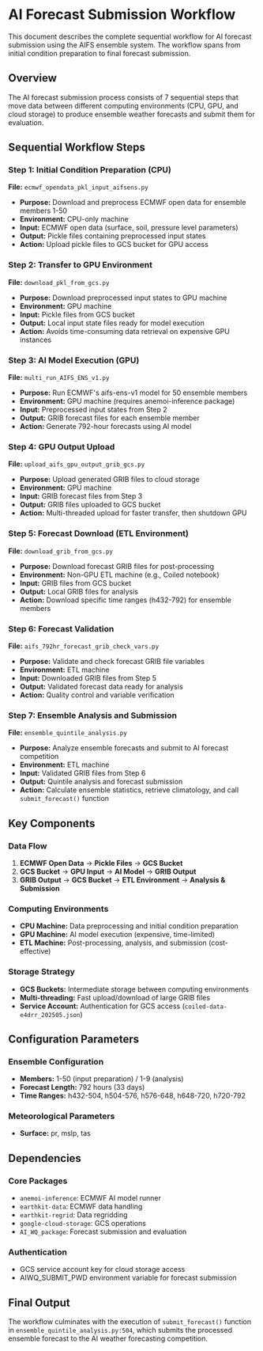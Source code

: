 # AI Forecast Submission Workflow

This document describes the complete sequential workflow for AI forecast submission using the AIFS ensemble system. The workflow spans from initial condition preparation to final forecast submission.

## Overview

The AI forecast submission process consists of 7 sequential steps that move data between different computing environments (CPU, GPU, and cloud storage) to produce ensemble weather forecasts and submit them for evaluation.

## Sequential Workflow Steps

### Step 1: Initial Condition Preparation (CPU)
**File:** `ecmwf_opendata_pkl_input_aifsens.py`
- **Purpose:** Download and preprocess ECMWF open data for ensemble members 1-50
- **Environment:** CPU-only machine
- **Input:** ECMWF open data (surface, soil, pressure level parameters)
- **Output:** Pickle files containing preprocessed input states
- **Action:** Upload pickle files to GCS bucket for GPU access

### Step 2: Transfer to GPU Environment  
**File:** `download_pkl_from_gcs.py`
- **Purpose:** Download preprocessed input states to GPU machine
- **Environment:** GPU machine
- **Input:** Pickle files from GCS bucket
- **Output:** Local input state files ready for model execution
- **Action:** Avoids time-consuming data retrieval on expensive GPU instances

### Step 3: AI Model Execution (GPU)
**File:** `multi_run_AIFS_ENS_v1.py` 
- **Purpose:** Run ECMWF's aifs-ens-v1 model for 50 ensemble members
- **Environment:** GPU machine (requires anemoi-inference package)
- **Input:** Preprocessed input states from Step 2
- **Output:** GRIB forecast files for each ensemble member
- **Action:** Generate 792-hour forecasts using AI model

### Step 4: GPU Output Upload
**File:** `upload_aifs_gpu_output_grib_gcs.py`
- **Purpose:** Upload generated GRIB files to cloud storage  
- **Environment:** GPU machine
- **Input:** GRIB forecast files from Step 3
- **Output:** GRIB files uploaded to GCS bucket
- **Action:** Multi-threaded upload for faster transfer, then shutdown GPU

### Step 5: Forecast Download (ETL Environment)
**File:** `download_grib_from_gcs.py`
- **Purpose:** Download forecast GRIB files for post-processing
- **Environment:** Non-GPU ETL machine (e.g., Coiled notebook)
- **Input:** GRIB files from GCS bucket  
- **Output:** Local GRIB files for analysis
- **Action:** Download specific time ranges (h432-792) for ensemble members

### Step 6: Forecast Validation
**File:** `aifs_792hr_forecast_grib_check_vars.py`
- **Purpose:** Validate and check forecast GRIB file variables
- **Environment:** ETL machine
- **Input:** Downloaded GRIB files from Step 5
- **Output:** Validated forecast data ready for analysis
- **Action:** Quality control and variable verification

### Step 7: Ensemble Analysis and Submission
**File:** `ensemble_quintile_analysis.py`
- **Purpose:** Analyze ensemble forecasts and submit to AI forecast competition
- **Environment:** ETL machine  
- **Input:** Validated GRIB files from Step 6
- **Output:** Quintile analysis and forecast submission
- **Action:** Calculate ensemble statistics, retrieve climatology, and call `submit_forecast()` function

## Key Components

### Data Flow
1. **ECMWF Open Data** → **Pickle Files** → **GCS Bucket**
2. **GCS Bucket** → **GPU Input** → **AI Model** → **GRIB Output**
3. **GRIB Output** → **GCS Bucket** → **ETL Environment** → **Analysis & Submission**

### Computing Environments
- **CPU Machine:** Data preprocessing and initial condition preparation
- **GPU Machine:** AI model execution (expensive, time-limited)
- **ETL Machine:** Post-processing, analysis, and submission (cost-effective)

### Storage Strategy
- **GCS Buckets:** Intermediate storage between computing environments
- **Multi-threading:** Fast upload/download of large GRIB files
- **Service Account:** Authentication for GCS access (`coiled-data-e4drr_202505.json`)

## Configuration Parameters

### Ensemble Configuration
- **Members:** 1-50 (input preparation) / 1-9 (analysis)
- **Forecast Length:** 792 hours (33 days)
- **Time Ranges:** h432-504, h504-576, h576-648, h648-720, h720-792

### Meteorological Parameters
- **Surface:** pr, mslp, tas

## Dependencies

### Core Packages
- `anemoi-inference`: ECMWF AI model runner
- `earthkit-data`: ECMWF data handling
- `earthkit-regrid`: Data regridding
- `google-cloud-storage`: GCS operations
- `AI_WQ_package`: Forecast submission and evaluation

### Authentication
- GCS service account key for cloud storage access
- AIWQ_SUBMIT_PWD environment variable for forecast submission

## Final Output
The workflow culminates with the execution of `submit_forecast()` function in `ensemble_quintile_analysis.py:504`, which submits the processed ensemble forecast to the AI weather forecasting competition.

